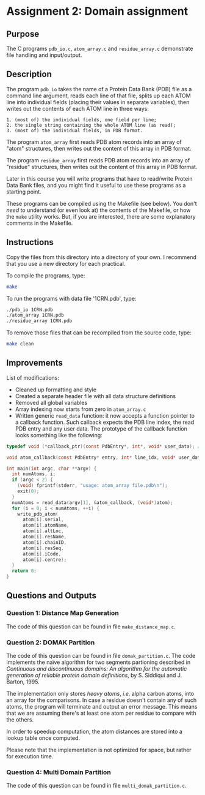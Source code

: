 # Assignment 2: Domain assignment

## Purpose

The C programs `pdb_io.c`, `atom_array.c` and `residue_array.c`  demonstrate file handling and input/output.  

## Description

The program `pdb_io` takes the name of a Protein Data Bank (PDB) file as a
command line argument, reads each line of that file, splits up each ATOM line
into individual fields (placing their values in separate variables), then
writes out the contents of each ATOM line in three ways:

	1. (most of) the individual fields, one field per line;
	2. the single string containing the whole ATOM line (as read);
	3. (most of) the individual fields, in PDB format.

The program `atom_array` first reads PDB atom records into an array of
"atom" structures, then writes out the content of this array in PDB format.

The program `residue_array` first reads PDB atom records into an array of
"residue" structures, then writes out the content of this array in PDB format.

Later in this course you will write programs that have to read/write
Protein Data Bank files, and you might find it useful to use these
programs as a starting point.


These programs can be compiled using the Makefile (see below).
You don't *need* to understand (or even look at) the contents of the
Makefile, or how the `make` utility works.  But, if you are interested,
there are some explanatory comments in the Makefile.


## Instructions

Copy the files from this directory into a directory of your own.
I recommend that you use a new directory for each practical.

To compile the programs, type:

```bash
make
```

To run the programs with data file '1CRN.pdb', type:

```bash
./pdb_io 1CRN.pdb
./atom_array 1CRN.pdb
./residue_array 1CRN.pdb
```

To remove those files that can be recompiled from the source code, type:

```bash
make clean
```

## Improvements

List of modifications:

* Cleaned up formatting and style
* Created a separate header file with all data structure definitions
* Removed all global variables
* Array indexing now starts from zero in `atom_array.c`
* Written generic `read_data` function: it now accepts a function pointer to a callback function. Such callback expects the PDB line index, the read PDB entry and any user data. The prototype of the callback function looks something like the following:

```c
typedef void (*callback_ptr)(const PdbEntry*, int*, void* user_data); // Type definition

void atom_callback(const PdbEntry* entry, int* line_idx, void* user_data); // Example of definition

int main(int argc, char **argv) {
  int numAtoms, i;
  if (argc < 2) {
    (void) fprintf(stderr, "usage: atom_array file.pdb\n");
    exit(0);
  }
  numAtoms = read_data(argv[1], &atom_callback, (void*)atom);
  for (i = 0; i < numAtoms; ++i) {
    write_pdb_atom(
      atom[i].serial,
      atom[i].atomName,
      atom[i].altLoc,
      atom[i].resName,
      atom[i].chainID,
      atom[i].resSeq,
      atom[i].iCode,
      atom[i].centre);
  }
  return 0;
}

```
## Questions and Outputs

### Question 1: Distance Map Generation

The code of this question can be found in file `make_distance_map.c`.


### Question 2: DOMAK Partition

The code of this question can be found in file `domak_partition.c`.
The code implements the naïve algorithm for two segments partioning described in *Continuous and discontinuous domains: An algorithm for the automatic generation of reliable protein domain definitions*, by S. Siddiqui and J. Barton, 1995.

The implementation only stores *heavy atoms*, *i.e.* alpha carbon atoms, into an array for the comparisons. In case a residue doesn't contain any of such atoms, the program will terminate and output an error message. This means that we are assuming there's at least one atom per residue to compare with the others.

In order to speedup computation, the atom distances are stored into a lookup table once computed.

Please note that the implementation is not optimized for space, but rather for execution time.


### Question 4: Multi Domain Partition

The code of this question can be found in file `multi_domak_partition.c`.